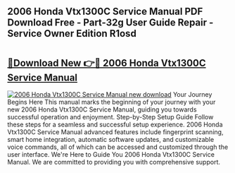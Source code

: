 ## 2006 Honda Vtx1300C Service Manual PDF Download Free - Part-32g User Guide Repair - Service Owner Edition R1osd

# <h2><a href="http://bc4567.oget.top/?id=2006+Honda+Vtx1300C+Service+Manual">🔗Download New 👉🔴 2006 Honda Vtx1300C Service Manual</a></h2>

[![2006 Honda Vtx1300C Service Manual new download](https://i.imgur.com/5g1atiW.png)](http://bc4567.oget.top/?id=2006+Honda+Vtx1300C+Service+Manual)
Your Journey Begins Here This manual marks the beginning of your journey with your new 2006 Honda Vtx1300C Service Manual, guiding you towards successful operation and enjoyment. Step-by-Step Setup Guide Follow these steps for a seamless and successful setup experience. 2006 Honda Vtx1300C Service Manual advanced features include fingerprint scanning, smart home integration, automatic software updates, and customizable voice commands, all of which can be accessed and customized through the user interface. We're Here to Guide You 2006 Honda Vtx1300C Service Manual. We are committed to providing you with comprehensive support.
